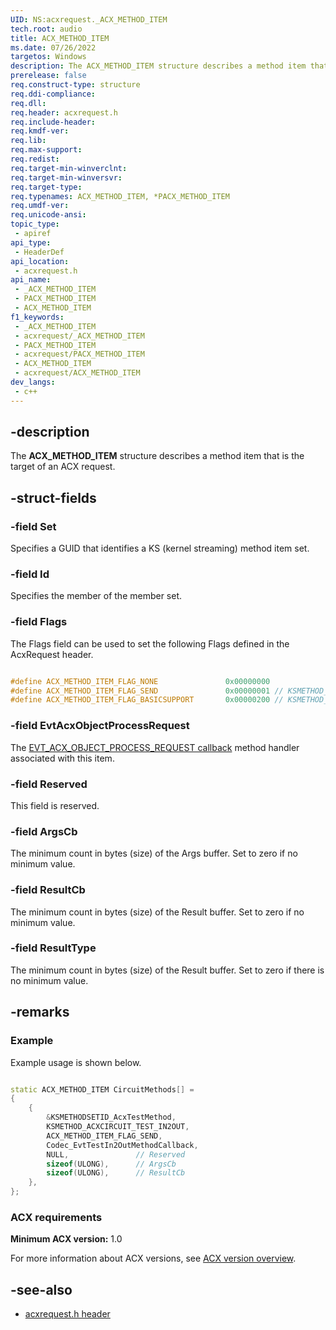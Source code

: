 ```yaml
---
UID: NS:acxrequest._ACX_METHOD_ITEM
tech.root: audio
title: ACX_METHOD_ITEM
ms.date: 07/26/2022
targetos: Windows
description: The ACX_METHOD_ITEM structure describes a method item that is the target of an ACX request.
prerelease: false
req.construct-type: structure
req.ddi-compliance: 
req.dll: 
req.header: acxrequest.h
req.include-header: 
req.kmdf-ver: 
req.lib: 
req.max-support: 
req.redist: 
req.target-min-winverclnt: 
req.target-min-winversvr: 
req.target-type: 
req.typenames: ACX_METHOD_ITEM, *PACX_METHOD_ITEM
req.umdf-ver: 
req.unicode-ansi: 
topic_type:
 - apiref
api_type:
 - HeaderDef
api_location:
 - acxrequest.h
api_name:
 - _ACX_METHOD_ITEM
 - PACX_METHOD_ITEM
 - ACX_METHOD_ITEM
f1_keywords:
 - _ACX_METHOD_ITEM
 - acxrequest/_ACX_METHOD_ITEM
 - PACX_METHOD_ITEM
 - acxrequest/PACX_METHOD_ITEM
 - ACX_METHOD_ITEM
 - acxrequest/ACX_METHOD_ITEM
dev_langs:
 - c++
---
```


## -description

The **ACX_METHOD_ITEM** structure describes a method item that is the target of an ACX request.

## -struct-fields

### -field Set

Specifies a GUID that identifies a KS (kernel streaming) method item set.

### -field Id

Specifies the member of the member set.

### -field Flags

The Flags field can be used to set the following Flags defined in the AcxRequest header.

```cpp

#define ACX_METHOD_ITEM_FLAG_NONE               0x00000000
#define ACX_METHOD_ITEM_FLAG_SEND               0x00000001 // KSMETHOD_TYPE_SEND
#define ACX_METHOD_ITEM_FLAG_BASICSUPPORT       0x00000200 // KSMETHOD_TYPE_BASICSUPPORT

```

### -field EvtAcxObjectProcessRequest

The [EVT_ACX_OBJECT_PROCESS_REQUEST callback](nc-acxrequest-evt_acx_object_process_event_request.md) method handler associated with this item.

### -field Reserved

This field is reserved.

### -field ArgsCb

The minimum count in bytes (size) of the Args buffer. Set to zero if no minimum value.

### -field ResultCb

The minimum count in bytes (size) of the Result buffer. Set to zero if no minimum value.

### -field ResultType

The minimum count in bytes (size) of the Result buffer. Set to zero if there is no minimum value.

## -remarks

### Example

Example usage is shown below.

```cpp

static ACX_METHOD_ITEM CircuitMethods[] =
{
    {
        &KSMETHODSETID_AcxTestMethod,
        KSMETHOD_ACXCIRCUIT_TEST_IN2OUT,
        ACX_METHOD_ITEM_FLAG_SEND,
        Codec_EvtTestIn2OutMethodCallback,
        NULL,               // Reserved
        sizeof(ULONG),      // ArgsCb
        sizeof(ULONG),      // ResultCb
    },
};

```

### ACX requirements

**Minimum ACX version:** 1.0

For more information about ACX versions, see [ACX version overview](/windows-hardware/drivers/audio/acx-version-overview).

## -see-also

- [acxrequest.h header](index.md)
